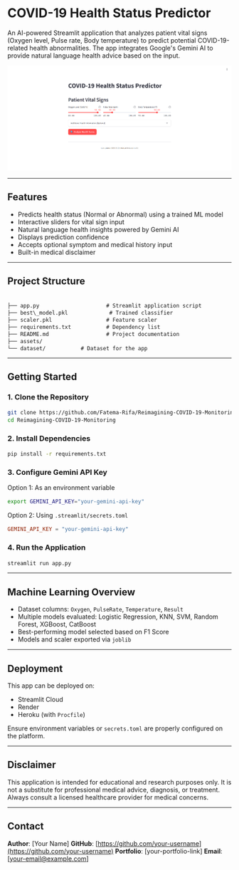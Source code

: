 # COVID-19 Health Status Predictor

An AI-powered Streamlit application that analyzes patient vital signs (Oxygen level, Pulse rate, Body temperature) to predict potential COVID-19-related health abnormalities. The app integrates Google's Gemini AI to provide natural language health advice based on the input.

![App Screenshot](https://raw.githubusercontent.com/Fatema-Rifa/Reimagining-COVID-19-Monitoring/main/assests/app.png)

---

## Features

- Predicts health status (Normal or Abnormal) using a trained ML model
- Interactive sliders for vital sign input
- Natural language health insights powered by Gemini AI
- Displays prediction confidence
- Accepts optional symptom and medical history input
- Built-in medical disclaimer

---

## Project Structure

```

├── app.py                     # Streamlit application script
├── best\_model.pkl             # Trained classifier
├── scaler.pkl                 # Feature scaler
├── requirements.txt           # Dependency list
├── README.md                  # Project documentation
├── assets/
└── dataset/           # Dataset for the app

````

---

## Getting Started

### 1. Clone the Repository

```bash
git clone https://github.com/Fatema-Rifa/Reimagining-COVID-19-Monitoring.git
cd Reimagining-COVID-19-Monitoring
````

### 2. Install Dependencies

```bash
pip install -r requirements.txt
```

### 3. Configure Gemini API Key

Option 1: As an environment variable

```bash
export GEMINI_API_KEY="your-gemini-api-key"
```

Option 2: Using `.streamlit/secrets.toml`

```toml
GEMINI_API_KEY = "your-gemini-api-key"
```

### 4. Run the Application

```bash
streamlit run app.py
```

---

## Machine Learning Overview

* Dataset columns: `Oxygen`, `PulseRate`, `Temperature`, `Result`
* Multiple models evaluated: Logistic Regression, KNN, SVM, Random Forest, XGBoost, CatBoost
* Best-performing model selected based on F1 Score
* Models and scaler exported via `joblib`

---

## Deployment

This app can be deployed on:

* Streamlit Cloud
* Render
* Heroku (with `Procfile`)

Ensure environment variables or `secrets.toml` are properly configured on the platform.

---

## Disclaimer

This application is intended for educational and research purposes only. It is not a substitute for professional medical advice, diagnosis, or treatment. Always consult a licensed healthcare provider for medical concerns.

---

## Contact

**Author**: \[Your Name]
**GitHub**: [https://github.com/your-username](https://github.com/your-username)
**Portfolio**: \[your-portfolio-link]
**Email**: \[[your-email@example.com](mailto:your-email@example.com)]
